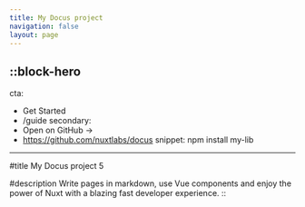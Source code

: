 ```yaml
---
title: My Docus project
navigation: false
layout: page
---
```


::block-hero
---
cta:
  - Get Started
  - /guide
secondary:
  - Open on GitHub →
  - https://github.com/nuxtlabs/docus
snippet: npm install my-lib
---

#title
My Docus project 5

#description
Write pages in markdown, use Vue components and enjoy the power of Nuxt with a blazing fast developer experience.
::
